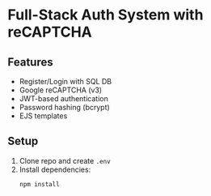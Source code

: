 # Full-Stack Auth System with reCAPTCHA

## Features
- Register/Login with SQL DB
- Google reCAPTCHA (v3)
- JWT-based authentication
- Password hashing (bcrypt)
- EJS templates

## Setup

1. Clone repo and create `.env`
2. Install dependencies:
   ```bash
   npm install
